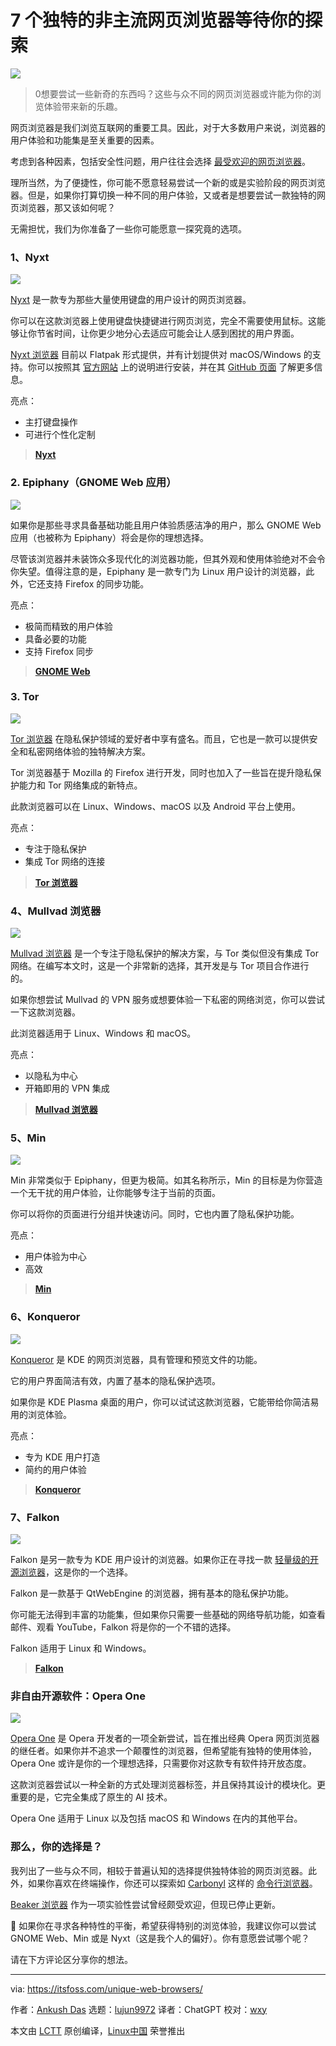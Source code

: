 [#]: subject: "7 Lesser Know but Unique Web Browsers For You to Explore"
[#]: via: "https://itsfoss.com/unique-web-browsers/"
[#]: author: "Ankush Das https://itsfoss.com/author/ankush/"
[#]: collector: "lujun9972/lctt-scripts-1693450080"
[#]: translator: "ChatGPT"
[#]: reviewer: "wxy"
[#]: publisher: "wxy"
[#]: url: "https://linux.cn/article-16184-1.html"

7 个独特的非主流网页浏览器等待你的探索
======

![][0]

> 0想要尝试一些新奇的东西吗？这些与众不同的网页浏览器或许能为你的浏览体验带来新的乐趣。

网页浏览器是我们浏览互联网的重要工具。因此，对于大多数用户来说，浏览器的用户体验和功能集是至关重要的因素。

考虑到各种因素，包括安全性问题，用户往往会选择 [最受欢迎的网页浏览器][1]。

理所当然，为了便捷性，你可能不愿意轻易尝试一个新的或是实验阶段的网页浏览器。但是，如果你打算切换一种不同的用户体验，又或者是想要尝试一款独特的网页浏览器，那又该如何呢？

无需担忧，我们为你准备了一些你可能愿意一探究竟的选项。

### 1、Nyxt

![][2]

[Nyxt][3] 是一款专为那些大量使用键盘的用户设计的网页浏览器。

你可以在这款浏览器上使用键盘快捷键进行网页浏览，完全不需要使用鼠标。这能够让你节省时间，让你更少地分心去适应可能会让人感到困扰的用户界面。

[Nyxt 浏览器][4] 目前以 Flatpak 形式提供，并有计划提供对 macOS/Windows 的支持。你可以按照其 [官方网站][5] 上的说明进行安装，并在其 [GitHub 页面][6] 了解更多信息。

亮点：

 * 主打键盘操作
 * 可进行个性化定制

> **[Nyxt][3]**

### 2. Epiphany（GNOME Web 应用）

![][8]

如果你是那些寻求具备基础功能且用户体验质感洁净的用户，那么 GNOME Web 应用（也被称为 Epiphany）将会是你的理想选择。

尽管该浏览器并未装饰众多现代化的浏览器功能，但其外观和使用体验绝对不会令你失望。值得注意的是，Epiphany 是一款专门为 Linux 用户设计的浏览器，此外，它还支持 Firefox 的同步功能。

亮点：

  * 极简而精致的用户体验
  * 具备必要的功能
  * 支持 Firefox 同步

> **[GNOME Web][9]**

### 3. Tor

![][10]

[Tor 浏览器][11] 在隐私保护领域的爱好者中享有盛名。而且，它也是一款可以提供安全和私密网络体验的独特解决方案。

Tor 浏览器基于 Mozilla 的 Firefox 进行开发，同时也加入了一些旨在提升隐私保护能力和 Tor 网络集成的新特点。

此款浏览器可以在 Linux、Windows、macOS 以及 Android 平台上使用。

亮点：

  * 专注于隐私保护
  * 集成 Tor 网络的连接

> **[Tor 浏览器][11]**

### 4、Mullvad 浏览器

![][13]

[Mullvad 浏览器][14] 是一个专注于隐私保护的解决方案，与 Tor 类似但没有集成 Tor 网络。在编写本文时，这是一个非常新的选择，其开发是与 Tor 项目合作进行的。

如果你想尝试 Mullvad 的 VPN 服务或想要体验一下私密的网络浏览，你可以尝试一下这款浏览器。

此浏览器适用于 Linux、Windows 和 macOS。

亮点：

 * 以隐私为中心
 * 开箱即用的 VPN 集成

> **[Mullvad 浏览器][14]**

### 5、Min

![][15]

Min 非常类似于 Epiphany，但更为极简。如其名称所示，Min 的目标是为你营造一个无干扰的用户体验，让你能够专注于当前的页面。

你可以将你的页面进行分组并快速访问。同时，它也内置了隐私保护功能。

亮点：

  * 用户体验为中心
  * 高效

> **[Min][16]**

### 6、Konqueror

![][17]

[Konqueror][18] 是 KDE 的网页浏览器，具有管理和预览文件的功能。

它的用户界面简洁有效，内置了基本的隐私保护选项。

如果你是 KDE Plasma 桌面的用户，你可以试试这款浏览器，它能带给你简洁易用的浏览体验。

亮点：

  * 专为 KDE 用户打造
  * 简约的用户体验

> **[Konqueror][18]**

### 7、Falkon

![][20]

Falkon 是另一款专为 KDE 用户设计的浏览器。如果你正在寻找一款 [轻量级的开源浏览器][21]，这是你的一个选择。

Falkon 是一款基于 QtWebEngine 的浏览器，拥有基本的隐私保护功能。

你可能无法得到丰富的功能集，但如果你只需要一些基础的网络导航功能，如查看邮件、观看 YouTube，Falkon 将是你的一个不错的选择。

Falkon 适用于 Linux 和 Windows。

> **[Falkon][22]**

### 非自由开源软件：Opera One

![][23]

[Opera One][23A] 是 Opera 开发者的一项全新尝试，旨在推出经典 Opera 网页浏览器的继任者。如果你并不追求一个颠覆性的浏览器，但希望能有独特的使用体验，Opera One 或许是你的一个理想选择，只需要你对这款专有软件持开放态度。

这款浏览器尝试以一种全新的方式处理浏览器标签，并且保持其设计的模块化。更重要的是，它完全集成了原生的 AI 技术。

Opera One 适用于 Linux 以及包括 macOS 和 Windows 在内的其他平台。

### 那么，你的选择是？

我列出了一些与众不同，相较于普遍认知的选择提供独特体验的网页浏览器。此外，如果你喜欢在终端操作，你还可以探索如 [Carbonyl][25] 这样的 [命令行浏览器][24]。

[Beaker 浏览器][26] 作为一项实验性尝试曾经颇受欢迎，但现已停止更新。

💬 如果你在寻求各种特性的平衡，希望获得特别的浏览体验，我建议你可以尝试 GNOME Web、Min 或是 Nyxt（这是我个人的偏好）。你有意愿尝试哪个呢？

请在下方评论区分享你的想法。

--------------------------------------------------------------------------------

via: https://itsfoss.com/unique-web-browsers/

作者：[Ankush Das][a]
选题：[lujun9972][b]
译者：ChatGPT
校对：[wxy](https://github.com/wxy)

本文由 [LCTT](https://github.com/LCTT/TranslateProject) 原创编译，[Linux中国](https://linux.cn/) 荣誉推出

[a]: https://itsfoss.com/author/ankush/
[b]: https://github.com/lujun9972
[1]: https://itsfoss.com/best-browsers-ubuntu-linux/
[2]: https://itsfoss.com/content/images/2023/08/nyxt-browser-terminal.png
[3]: https://nyxt.atlas.engineer/
[4]: https://itsfoss.com/nyxt-browser/
[5]: https://nyxt.atlas.engineer/download
[6]: https://github.com/atlas-engineer/nyxt
[7]: https://itsfoss.com/content/images/size/w256h256/2022/12/android-chrome-192x192.png
[8]: https://itsfoss.com/content/images/2023/08/gnome-web.png
[9]: https://apps.gnome.org/zh-CN/Epiphany/
[10]: https://itsfoss.com/content/images/2023/08/tor-browser.png
[11]: https://www.torproject.org/
[12]: https://go.getproton.me/favicons/apple-touch-icon.png
[13]: https://itsfoss.com/content/images/2023/08/Mullvad_Browser.jpg
[14]: https://mullvad.net/en/download/browser/linux
[15]: https://itsfoss.com/content/images/2023/08/min-browser.png
[16]: https://minbrowser.org/
[17]: https://itsfoss.com/content/images/2023/08/konqueror.png
[18]: https://apps.kde.org/konqueror/
[19]: https://pcdn-www.pcloud.com/ZX0/images/favicons/apple-icon-180x180.png
[20]: https://itsfoss.com/content/images/2023/08/falkon-screenshot.png
[21]: https://itsfoss.com/lightweight-web-browsers-linux/
[22]: https://www.falkon.org/
[23]: https://itsfoss.com/content/images/2023/08/opera-one-linux.png
[23A]: https://www.opera.com/one
[24]: https://itsfoss.com/terminal-web-browsers/
[25]: https://github.com/fathyb/carbonyl
[26]: https://github.com/beakerbrowser
[0]: https://img.linux.net.cn/data/attachment/album/202309/12/093823qukgvv81zy7iz68b.jpg